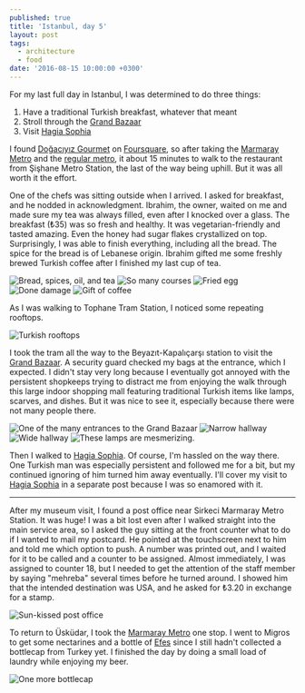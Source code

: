 ```yaml
---
published: true
title: 'Istanbul, day 5'
layout: post
tags:
  - architecture
  - food
date: '2016-08-15 10:00:00 +0300'
---
```

For my last full day in Istanbul, I was determined to do three things:

1. Have a traditional Turkish breakfast, whatever that meant
1. Stroll through the [Grand Bazaar][grand-bazaar]
1. Visit [Hagia Sophia][hagia-sophia]

<!--more-->

I found [Doğacıyız Gourmet](http://www.dogaciyiz.com) on [Foursquare](4square), so after taking the [Marmaray Metro](/transportation-options-in-istanbul) and the [regular metro](/transportation-options-in-istanbul), it about 15 minutes to walk to the restaurant from Şişhane Metro Station, the last of the way being uphill. But it was all worth it the effort. 

One of the chefs was sitting outside when I arrived. I asked for breakfast, and he nodded in acknowledgment. Ibrahim, the owner, waited on me and made sure my tea was always filled, even after I knocked over a glass. The breakfast (₺35) was so fresh and healthy. It was vegetarian-friendly and tasted amazing. Even the honey had sugar flakes crystallized on top. Surprisingly, I was able to finish everything, including all the bread. The spice for the bread is of Lebanese origin. Ibrahim gifted me some freshly brewed Turkish coffee after I finished my last cup of tea.

![Bread, spices, oil, and tea]({{site.baseurl}}/images/2016/08/15/istanbul-day-5/doyaciyiz-bread.jpeg)
![So many courses]({{site.baseurl}}/images/2016/08/15/istanbul-day-5/doyaciyiz-courses.jpeg)
![Fried egg]({{site.baseurl}}/images/2016/08/15/istanbul-day-5/doyaciyiz-egg.jpeg)
![Done damage]({{site.baseurl}}/images/2016/08/15/istanbul-day-5/doyaciyiz-finished.jpeg)
![Gift of coffee]({{site.baseurl}}/images/2016/08/15/istanbul-day-5/doyaciyiz-coffee.jpeg)

As I was walking to Tophane Tram Station, I noticed some repeating rooftops.

![Turkish rooftops]({{site.baseurl}}/images/2016/08/15/istanbul-day-5/roofs.jpeg)

I took the tram all the way to the Beyazıt-Kapalıçarşı station to visit the [Grand Bazaar][grand-bazaar]. A security guard checked my bags at the entrance, which I expected. I didn't stay very long because I eventually got annoyed with the persistent shopkeeps trying to distract me from enjoying the walk through this large indoor shopping mall featuring traditional Turkish items like lamps, scarves, and dishes. But it was nice to see it, especially because there were not many people there.

![One of the many entrances to the Grand Bazaar]({{site.baseurl}}/images/2016/08/15/istanbul-day-5/bazaar-entrance.jpeg)
![Narrow hallway]({{site.baseurl}}/images/2016/08/15/istanbul-day-5/bazaar-narrow.jpeg)
![Wide hallway]({{site.baseurl}}/images/2016/08/15/istanbul-day-5/bazaar-wide.jpeg)
![These lamps are mesmerizing.]({{site.baseurl}}/images/2016/08/15/istanbul-day-5/bazaar-lamps.jpeg)

Then I walked to [Hagia Sophia][hagia-sophia]. Of course, I'm hassled on the way there. One Turkish man was especially persistent and followed me for a bit, but my continued ignoring of him turned him away eventually. I'll cover my visit to [Hagia Sophia][hagia-sophia] in a separate post because I was so enamored with it.

---

After my museum visit, I found a post office near Sirkeci Marmaray Metro Station. It was huge! I was a bit lost even after I walked straight into the main service area, so I asked the guy sitting at the front counter what to do if I wanted to mail my postcard. He pointed at the touchscreen next to him and told me which option to push. A number was printed out, and I waited for it to be called and a counter to be assigned. Almost immediately, I was assigned to counter 18, but I needed to get the attention of the staff member by saying "mehreba" several times before he turned around. I showed him that the intended destination was USA, and he asked for ₺3.20 in exchange for a stamp.

![Sun-kissed post office]({{site.baseurl}}/images/2016/08/15/istanbul-day-5/post-office.jpeg)

To return to Üsküdar, I took the [Marmaray Metro](/transportation-options-in-istanbul) one stop. I went to Migros to get some nectarines and a bottle of [Efes](https://en.wikipedia.org/wiki/Efes_Beverage_Group) since I still hadn't collected a bottlecap from Turkey yet. I finished the day by doing a small load of laundry while enjoying my beer.

![One more bottlecap]({{site.baseurl}}/images/2016/08/15/istanbul-day-5/efes.jpeg)

[4square]: https://www.foursquare.com
[grand-bazaar]: http://grandbazaaristanbul.org
[hagia-sophia]: http://www.hagiasophia.com
